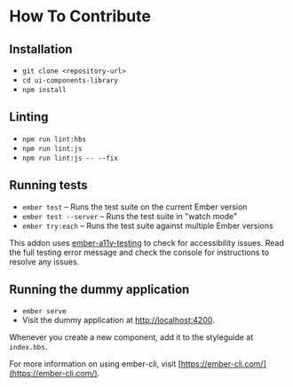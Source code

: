 # How To Contribute

## Installation

* `git clone <repository-url>`
* `cd ui-components-library`
* `npm install`

## Linting

* `npm run lint:hbs`
* `npm run lint:js`
* `npm run lint:js -- --fix`

## Running tests

* `ember test` – Runs the test suite on the current Ember version
* `ember test --server` – Runs the test suite in "watch mode"
* `ember try:each` – Runs the test suite against multiple Ember versions

This addon uses [ember-a11y-testing](https://github.com/ember-a11y/ember-a11y-testing) to check for accessibility issues. Read the full testing error message and check the console for instructions to resolve any issues.

## Running the dummy application

* `ember serve`
* Visit the dummy application at [http://localhost:4200](http://localhost:4200).

Whenever you create a new component, add it to the styleguide at `index.hbs`.

For more information on using ember-cli, visit [https://ember-cli.com/](https://ember-cli.com/).